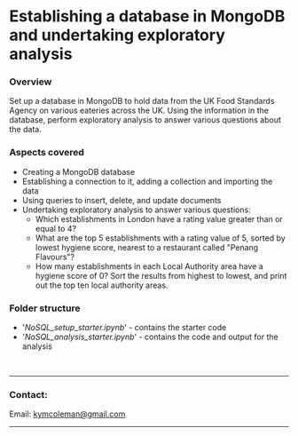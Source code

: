 # Establishing a database in MongoDB and undertaking exploratory analysis

 ### **Overview**
Set up a database in MongoDB to hold data from the UK Food Standards Agency on various eateries across the UK.  Using the information in the database, perform exploratory analysis to answer various questions about the data.

### **Aspects covered**
- Creating a MongoDB database
- Establishing a connection to it, adding a collection and importing the data
- Using queries to insert, delete, and update documents
- Undertaking exploratory analysis to answer various questions:
  - Which establishments in London have a rating value greater than or equal to 4?
  - What are the top 5 establishments with a rating value of 5, sorted by lowest hygiene score, nearest to a restaurant called "Penang Flavours"?
  - How many establishments in each Local Authority area have a hygiene score of 0? Sort the results from highest to lowest, and print out the top ten local authority areas.

### **Folder structure**
- '*NoSQL_setup_starter.ipynb*' - contains the starter code
- '*NoSQL_analysis_starter.ipynb*' - contains the code and output for the analysis

<br>

---

### **Contact:**
Email: kymcoleman@gmail.com

---